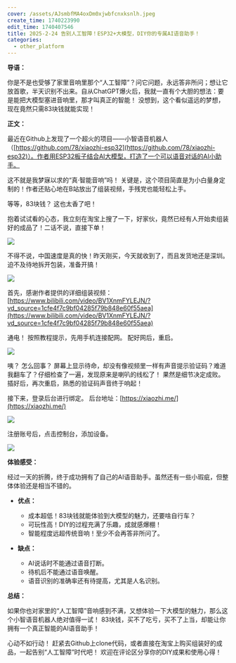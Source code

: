```yaml
---
cover: /assets/AJsmbfMA4oxDm0xjwbfcnxksnlh.jpeg
create_time: 1740223990
edit_time: 1740407546
title: 2025-2-24 告别人工智障！ESP32+大模型，DIY你的专属AI语音助手！
categories:
  - other_platform
---
```



 **导语：**

你是不是也受够了家里音响里那个“人工智障”？问它问题，永远答非所问；想让它放首歌，半天识别不出来。自从ChatGPT爆火后，我就一直有个大胆的想法：要是能把大模型塞进音响里，那才叫真正的智能！ 没想到，这个看似遥远的梦想，现在竟然只需83块钱就能实现！

 **正文：**

最近在Github上发现了一个超火的项目——小智语音机器人（[https://github.com/78/xiaozhi-esp32](https://github.com/78/xiaozhi-esp32)）。作者用ESP32板子结合AI大模型，打造了一个可以语音对话的AI小助手。

这不就是我梦寐以求的“真·智能音响”吗！ 关键是，这个项目简直是为小白量身定制的！作者还贴心地在B站放出了组装视频，手残党也能轻松上手。

等等，83块钱？ 这也太香了吧！

抱着试试看的心态，我立刻在淘宝上搜了一下，好家伙，竟然已经有人开始卖组装好的成品了！二话不说，直接下单！

<img src="/assets/BMH1bzwgyolKNkxJeMXcZR7snBh.jpeg" src-width="1220" class="markdown-img m-auto" src-height="2712" align="center"/>

不得不说，中国速度是真的快！昨天刚买，今天就收到了，而且发货地还是深圳。迫不及待地拆开包装，准备开搞！  

<img src="/assets/An7zbEC9WoupEEx7EYNct3LknPc.jpeg" src-width="1706" class="markdown-img m-auto" src-height="1279" align="center"/>

首先，感谢作者提供的详细组装视频：[https://www.bilibili.com/video/BV1XnmFYLEJN/?vd_source=1cfe4f7c9bf04285f79b848e60f55aea](https://www.bilibili.com/video/BV1XnmFYLEJN/?vd_source=1cfe4f7c9bf04285f79b848e60f55aea)

通电！ 按照教程提示，先用手机连接配网。 配好网后，重启。

<img src="/assets/S0orb91hKoA4koxTB5mcMDLrnWg.jpeg" src-width="1706" class="markdown-img m-auto" src-height="1279" align="center"/>

咦？ 怎么回事？ 屏幕上显示待命，却没有像视频里一样有声音提示验证码？难道我翻车了？仔细检查了一遍，发现原来是喇叭的线松了！ 果然是细节决定成败。插好后，再次重启，熟悉的验证码声音终于响起！

接下来，登录后台进行绑定。 后台地址：[https://xiaozhi.me/](https://xiaozhi.me/)

<img src="/assets/CmefbHqcZo9dJoxNpbdcVEv2nTc.png" src-width="574" class="markdown-img m-auto" src-height="334" align="center"/>

注册账号后，点击控制台，添加设备。

<img src="/assets/Iju8bIDoXoJ7FfxGVI6cqUIbnLe.png" src-width="610" class="markdown-img m-auto" src-height="289" align="center"/>

 **体验感受：**

经过一天的折腾，终于成功拥有了自己的AI语音助手。虽然还有一些小瑕疵，但整体体验还是相当不错的。

-  **优点：**
    - 成本超低！83块钱就能体验到大模型的魅力，还要啥自行车？
    - 可玩性高！DIY的过程充满了乐趣，成就感爆棚！
    - 智能程度远超传统音响！至少不会再答非所问了。

-  **缺点：**
    - AI说话时不能通过语音打断。
    - 待机后不能通过语音唤醒。
    - 语音识别的准确率还有待提高，尤其是人名识别。

 **总结：**

如果你也对家里的“人工智障”音响感到不满，又想体验一下大模型的魅力，那么这个小智语音机器人绝对值得一试！ 83块钱，买不了吃亏，买不了上当，却能让你拥有一个真正智能的AI语音助手！

心动不如行动！ 赶紧去Github上clone代码，或者直接在淘宝上购买组装好的成品，一起告别“人工智障”时代吧！ 欢迎在评论区分享你的DIY成果和使用心得！

